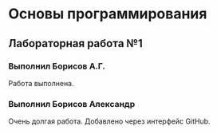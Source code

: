 # Основы программирования
## Лабораторная работа №1

### Выполнил Борисов А.Г.

Работа выполнена.

### Выполнил Борисов Александр

Очень долгая работа.
Добавлено через интерфейс GitHub.
